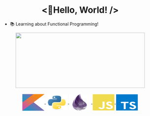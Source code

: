 <h1 align="center"> <👋Hello, World! /> </h1>

- 📚 Learning about Functional Programming!

<div display='inline-block' align='center'>
  <a href="https://github.com/Mend57">
  <img height="180em" width='420px' src="https://github-readme-stats.vercel.app/api/top-langs/?username=Mend57&hide=Jupyter Notebook&layout=compact&langs_count=7&theme=tokyonight"/>
</div>

<div style="display: inline_block" align = "center"><br>
  <a href="https://github.com/Mend57?tab=repositories&q=&type=&language=kotlin&sort=">
  <img align="center" alt="Mend-Kt" height="54" width="72" src="https://raw.githubusercontent.com/devicons/devicon//master/icons/kotlin/kotlin-original.svg">
  <a href="https://github.com/Mend57?tab=repositories&q=&type=&language=python&sort=">
  <img align="center" alt="Mend-Py" height="54" width="72" src="https://raw.githubusercontent.com/devicons/devicon/master/icons/python/python-original.svg">
  <a href="https://github.com/Mend57?tab=repositories&q=&type=&language=elixir&sort=">
  <img align="center" alt="Mend-Ex" height="54" width="72" src="https://raw.githubusercontent.com/devicons/devicon/master/icons/elixir/elixir-original.svg">
  <img align="center" alt="Mend-Js" height="54" width="72" src="https://raw.githubusercontent.com/devicons/devicon/master/icons/javascript/javascript-plain.svg">
  <img align="center" alt="Mend-Ts" height="54" width="72" src="https://raw.githubusercontent.com/devicons/devicon/master/icons/typescript/typescript-plain.svg"" />
</div>
